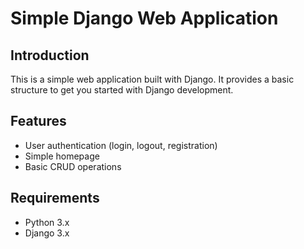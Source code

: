 # Simple Django Web Application

## Introduction

This is a simple web application built with Django. It provides a basic structure to get you started with Django development.

## Features

- User authentication (login, logout, registration)
- Simple homepage
- Basic CRUD operations

## Requirements

- Python 3.x
- Django 3.x 

